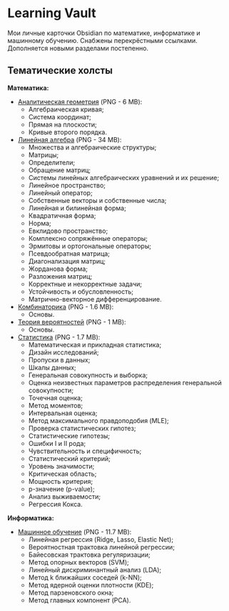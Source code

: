 # Learning Vault

Мои личные карточки Obsidian по математике, информатике и машинному обучению. Снабжены перекрёстными ссылками. Дополняется новыми разделами постепенно.

## Тематические холсты

**Математика:**
- [Аналитическая геометрия](images/analytic_geometry.png) (PNG - 6 MB):
	- Алгебраическая кривая;
	- Система координат;
	- Прямая на плоскости;
	- Кривые второго порядка.
- [Линейная алгебра](images/linear_algebra.png) (PNG - 34 MB):
	- Множества и алгебраические структуры;
	- Матрицы;
	- Определители;
	- Обращение матриц;
	- Системы линейных алгебраических уравнений и их решение;
	- Линейное пространство;
	- Линейный оператор;
	- Собственные векторы и собственные числа;
	- Линейная и билинейная форма;
	- Квадратичная форма;
	- Норма;
	- Евклидово пространство;
	- Комплексно сопряжённые операторы;
	- Эрмитовы и ортогональные операторы;
	- Псевдообратная матрица;
	- Диагонализация матриц;
	- Жорданова форма;
	- Разложения матриц;
	- Корректные и некорректные задачи;
	- Устойчивость и обусловленность;
	- Матрично-векторное дифференцирование.
- [Комбинаторика](images/combinatorics.png) (PNG - 1.6 MB):
	- Основы.
- [Теория вероятностей](images/probability_theory.png) (PNG - 1 MB):
	- Основы.
- [Cтатистика](images/math_statistics.png) (PNG - 1.7 MB):
	- Математическая и прикладная статистика;
	- Дизайн исследований;
	- Пропуски в данных;
	- Шкалы данных;
	- Генеральная совокупность и выборка;
	- Оценка неизвестных параметров распределения генеральной совокупности;
	- Точечная оценка;
	- Метод моментов;
	- Интервальная оценка;
	- Метод максимального правдоподобия (MLE);
	- Проверка статистических гипотез;
	- Статистические гипотезы;
	- Ошибки I и II рода;
	- Чувствительность и специфичность;
	- Статистический критерий;
	- Уровень значимости;
	- Критическая область;
	- Мощность критерия;
	- p-значение (p-value);
	- Анализ выживаемости;
	- Регрессия Кокса.

**Информатика:**
- [Машинное обучение](images/machine_learning.png) (PNG - 11.7 MB):
	- Линейная регрессия (Ridge, Lasso, Elastic Net);
	- Вероятностная трактовка линейной регрессии;
	- Байесовская трактовка регуляризации;
	- Метод опорных векторов (SVM);
	- Линейный дискриминантный анализ (LDA);
	- Метод k ближайших соседей (k-NN);
	- Метод ядерной оценки плотности (KDE);
	- Метод парзеновского окна;
	- Метод главных компонент (PCA).